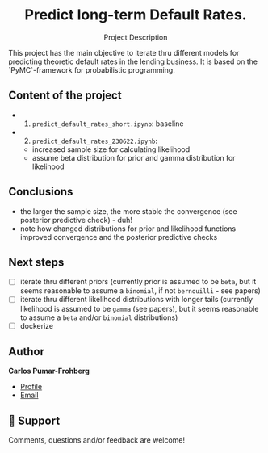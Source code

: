 <h1 align="center">Predict long-term Default Rates.</h1>
<p align="center">Project Description</p>
This project has the main objective to iterate thru different models for predicting theoretic default rates in the lending business. It is based on the `PyMC`-framework for probabilistic programming.

## Content of the project
* 1. `predict_default_rates_short.ipynb`: baseline
* 2. `predict_default_rates_230622.ipynb`: 
    - increased sample size for calculating likelihood
    - assume beta distribution for prior and gamma distribution for likelihood

## Conclusions
* the larger the sample size, the more stable the convergence (see posterior predictive check) - duh!
* note how changed distributions for prior and likelihood functions improved convergence and the posterior predictive checks

## Next steps
- [ ] iterate thru different priors (currently prior is assumed to be `beta`, but it seems reasonable to assume a `binomial`, if not `bernouilli` - see papers)
- [ ] iterate thru different likelihood distributions with longer tails (currently likelihood is assumed to be `gamma` (see papers), but it seems reasonable to assume a `beta` and/or `binomial` distributions)
- [ ] dockerize

## Author

**Carlos Pumar-Frohberg**

- [Profile](https://github.com/cpumarfrohberg)
- [Email](mailto:cpumarfrohberg@gmail.com?subject=Hi "Hi!")


## 🤝 Support

Comments, questions and/or feedback are welcome!
